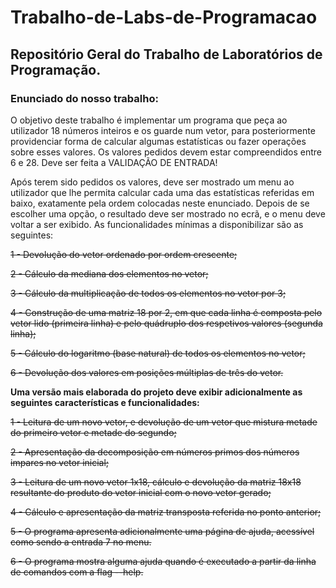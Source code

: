# Trabalho-de-Labs-de-Programacao
## Repositório Geral do Trabalho de Laboratórios de Programação.

### Enunciado do nosso trabalho:

O objetivo deste trabalho  é  implementar  um programa que peça ao utilizador 18
números inteiros e os guarde num vetor, para  posteriormente  providenciar forma
de calcular algumas estatísticas ou fazer operações sobre esses valores.
Os valores pedidos devem estar compreendidos entre 6 e 28.
Deve ser feita a VALIDAÇÃO DE ENTRADA!

Após terem sido pedidos os valores, deve  ser mostrado um menu ao utilizador que
lhe permita calcular cada  uma  das  estatísticas referidas em baixo, exatamente
pela  ordem  colocadas  neste  enunciado.  Depois de  se  escolher  uma opção, o
resultado deve ser mostrado no ecrã, e o menu deve voltar a ser exibido.
As funcionalidades mínimas a disponibilizar são as seguintes:

  <s>1 - Devolução do vetor ordenado por ordem crescente;
  
  2 - Cálculo da mediana dos elementos no vetor;
  
  3 - Cálculo da multiplicação de todos os elementos no vetor por 3;
  
  4 - Construção de uma matriz 18 por 2, em que cada linha é composta pelo vetor
      lido  (primeira linha)  e  pelo  quádruplo dos respetivos valores (segunda
      linha);
      
  5 - Cálculo do logaritmo (base natural) de todos os elementos no vetor;
  
  6 - Devolução dos valores em posições múltiplas de três do vetor.</s>
  


<b>Uma  versão  mais elaborada  do projeto  deve exibir adicionalmente as seguintes
características e funcionalidades:</b>



  <s>1 - Leitura de um novo vetor, e devolução de um  vetor que  mistura  metade do
      primeiro vetor e metade do segundo;
      
  2 - Apresentação da decomposição em números  primos  dos  números  impares  no
      vetor inicial;
      
  3 - Leitura  de  um novo vetor  1x18,  cálculo  e  devolução  da  matriz 18x18
      resultante do produto do vetor inicial com o novo vetor gerado;
      
  4 - Cálculo e apresentação da matriz transposta referida no ponto anterior;
  
  5 - O programa apresenta  adicionalmente  uma  página de ajuda, acessível como
      sendo a entrada 7 no menu.
      
  6 - O programa  mostra  alguma  ajuda  quando é executado a partir da linha de
      comandos com a flag --help.</s>
